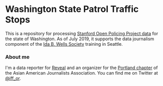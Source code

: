 # Washington State Patrol Traffic Stops

This is a repository for processing [Stanford Open Policing Project data](https://openpolicing.stanford.edu/data/) for the state of Washington. As of July 2019, it supports the data journalism component of the [Ida B. Wells Society](http://idabwellssociety.org/) training in Seattle.

### About me

I'm a data reporter for [Reveal](https://www.revealnews.org/) and an organizer for the [Portland chapter](https://aaja-pdx.github.io/) of the Asian American Journalists Association. You can find me on Twitter at [@iff_or](https://twitter.com/iff_or).
